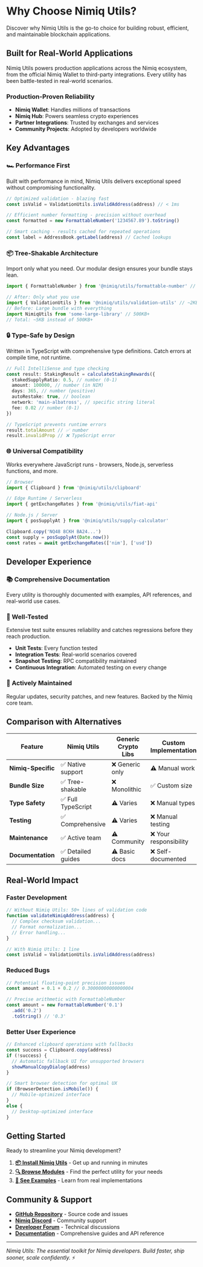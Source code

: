 # Why Choose Nimiq Utils?

Discover why Nimiq Utils is the go-to choice for building robust, efficient, and maintainable blockchain applications.

## Built for Real-World Applications

Nimiq Utils powers production applications across the Nimiq ecosystem, from the official Nimiq Wallet to third-party integrations. Every utility has been battle-tested in real-world scenarios.

### Production-Proven Reliability

- **Nimiq Wallet**: Handles millions of transactions
- **Nimiq Hub**: Powers seamless crypto experiences
- **Partner Integrations**: Trusted by exchanges and services
- **Community Projects**: Adopted by developers worldwide

## Key Advantages

### 🏎️ Performance First

Built with performance in mind, Nimiq Utils delivers exceptional speed without compromising functionality.

```typescript
// Optimized validation - blazing fast
const isValid = ValidationUtils.isValidAddress(address) // < 1ms

// Efficient number formatting - precision without overhead
const formatted = new FormattableNumber('1234567.89').toString()

// Smart caching - results cached for repeated operations
const label = AddressBook.getLabel(address) // Cached lookups
```

### 📦 Tree-Shakable Architecture

Import only what you need. Our modular design ensures your bundle stays lean.

```typescript
import { FormattableNumber } from '@nimiq/utils/formattable-number' // ~3KB

// After: Only what you use
import { ValidationUtils } from '@nimiq/utils/validation-utils' // ~2KB
// Before: Large bundle with everything
import NimiqUtils from 'some-large-library' // 500KB+
// Total: ~5KB instead of 500KB+
```

### 🔒 Type-Safe by Design

Written in TypeScript with comprehensive type definitions. Catch errors at compile time, not runtime.

```typescript
// Full IntelliSense and type checking
const result: StakingResult = calculateStakingRewards({
  stakedSupplyRatio: 0.5, // number (0-1)
  amount: 100000, // number (in NIM)
  days: 365, // number (positive)
  autoRestake: true, // boolean
  network: 'main-albatross', // specific string literal
  fee: 0.02 // number (0-1)
})

// TypeScript prevents runtime errors
result.totalAmount // ✅ number
result.invalidProp // ❌ TypeScript error
```

### 🌐 Universal Compatibility

Works everywhere JavaScript runs - browsers, Node.js, serverless functions, and more.

```typescript
// Browser
import { Clipboard } from '@nimiq/utils/clipboard'

// Edge Runtime / Serverless
import { getExchangeRates } from '@nimiq/utils/fiat-api'

// Node.js / Server
import { posSupplyAt } from '@nimiq/utils/supply-calculator'

Clipboard.copy('NQ48 8CKH BA24...')
const supply = posSupplyAt(Date.now())
const rates = await getExchangeRates(['nim'], ['usd'])
```

## Developer Experience

### 📚 Comprehensive Documentation

Every utility is thoroughly documented with examples, API references, and real-world use cases.

### 🧪 Well-Tested

Extensive test suite ensures reliability and catches regressions before they reach production.

- **Unit Tests**: Every function tested
- **Integration Tests**: Real-world scenarios covered
- **Snapshot Testing**: RPC compatibility maintained
- **Continuous Integration**: Automated testing on every change

### 🔄 Actively Maintained

Regular updates, security patches, and new features. Backed by the Nimiq core team.

## Comparison with Alternatives

| Feature | Nimiq Utils | Generic Crypto Libs | Custom Implementation |
|---------|-------------|--------------------|-----------------------|
| **Nimiq-Specific** | ✅ Native support | ❌ Generic only | ⚠️ Manual work |
| **Bundle Size** | ✅ Tree-shakable | ❌ Monolithic | ✅ Custom size |
| **Type Safety** | ✅ Full TypeScript | ⚠️ Varies | ❌ Manual types |
| **Testing** | ✅ Comprehensive | ⚠️ Varies | ❌ Manual testing |
| **Maintenance** | ✅ Active team | ⚠️ Community | ❌ Your responsibility |
| **Documentation** | ✅ Detailed guides | ⚠️ Basic docs | ❌ Self-documented |

## Real-World Impact

### Faster Development

```typescript
// Without Nimiq Utils: 50+ lines of validation code
function validateNimiqAddress(address) {
  // Complex checksum validation...
  // Format normalization...
  // Error handling...
}

// With Nimiq Utils: 1 line
const isValid = ValidationUtils.isValidAddress(address)
```

### Reduced Bugs

```typescript
// Potential floating-point precision issues
const amount = 0.1 + 0.2 // 0.30000000000000004

// Precise arithmetic with FormattableNumber
const amount = new FormattableNumber('0.1')
  .add('0.2')
  .toString() // '0.3'
```

### Better User Experience

```typescript
// Enhanced clipboard operations with fallbacks
const success = Clipboard.copy(address)
if (!success) {
  // Automatic fallback UI for unsupported browsers
  showManualCopyDialog(address)
}

// Smart browser detection for optimal UX
if (BrowserDetection.isMobile()) {
  // Mobile-optimized interface
}
else {
  // Desktop-optimized interface
}
```

## Getting Started

Ready to streamline your Nimiq development?

1. **[📦 Install Nimiq Utils](./installation)** - Get up and running in minutes
2. **[🔍 Browse Modules](./index#available-modules)** - Find the perfect utility for your needs
3. **[🚀 See Examples](https://github.com/nimiq/nimiq-utils/tree/master/examples)** - Learn from real implementations

## Community & Support

- **[GitHub Repository](https://github.com/nimiq/nimiq-utils)** - Source code and issues
- **[Nimiq Discord](https://discord.gg/cMHemg8)** - Community support
- **[Developer Forum](https://forum.nimiq.community/)** - Technical discussions
- **[Documentation](./index)** - Comprehensive guides and API reference

---

*Nimiq Utils: The essential toolkit for Nimiq developers. Build faster, ship sooner, scale confidently.* ⚡
